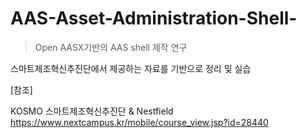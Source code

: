# AAS-Asset-Administration-Shell-

> Open AASX기반의 AAS shell 제작 연구


스마트제조혁신추진단에서 제공하는 자료를 기반으로 정리 및 실습



[참조] 

KOSMO 스마트제조혁신추진단 & Nestfield  
https://www.nextcampus.kr/mobile/course_view.jsp?id=28440
